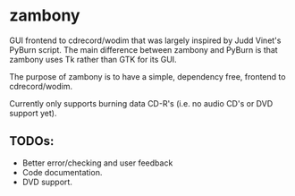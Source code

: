 # zambony
GUI frontend to cdrecord/wodim that was largely inspired by Judd Vinet's PyBurn script. 
The main difference between zambony and PyBurn is that zambony uses Tk rather than GTK 
for its GUI.

The purpose of zambony is to have a simple, dependency free, frontend to cdrecord/wodim.

Currently only supports burning data CD-R's (i.e. no audio CD's or DVD support yet).

TODOs:
------

 * Better error/checking and user feedback
 * Code documentation.
 * DVD support.
